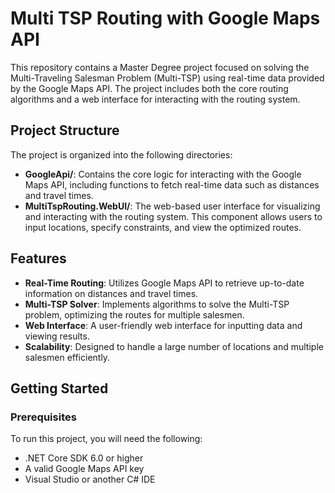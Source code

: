 # Multi TSP Routing with Google Maps API

This repository contains a Master Degree project focused on solving the Multi-Traveling Salesman Problem (Multi-TSP) using real-time data provided by the Google Maps API. The project includes both the core routing algorithms and a web interface for interacting with the routing system.

## Project Structure

The project is organized into the following directories:

- **GoogleApi/**: Contains the core logic for interacting with the Google Maps API, including functions to fetch real-time data such as distances and travel times.
- **MultiTspRouting.WebUI/**: The web-based user interface for visualizing and interacting with the routing system. This component allows users to input locations, specify constraints, and view the optimized routes.

## Features

- **Real-Time Routing**: Utilizes Google Maps API to retrieve up-to-date information on distances and travel times.
- **Multi-TSP Solver**: Implements algorithms to solve the Multi-TSP problem, optimizing the routes for multiple salesmen.
- **Web Interface**: A user-friendly web interface for inputting data and viewing results.
- **Scalability**: Designed to handle a large number of locations and multiple salesmen efficiently.

## Getting Started

### Prerequisites

To run this project, you will need the following:

- .NET Core SDK 6.0 or higher
- A valid Google Maps API key
- Visual Studio or another C# IDE


